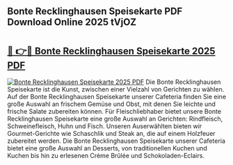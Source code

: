 ## Bonte Recklinghausen Speisekarte PDF Download Online 2025 tVjOZ

# <h2><a href="http://gc5yum.nevu.top/?p=Bonte+Recklinghausen+Speisekarte">🔗 👉🔴 Bonte Recklinghausen Speisekarte 2025 PDF</a></h2>

[![Bonte Recklinghausen Speisekarte 2025 PDF](https://i.imgur.com/dBaPXMq.png)](http://gc5yum.nevu.top/?p=Bonte+Recklinghausen+Speisekarte)
Die Bonte Recklinghausen Speisekarte ist die Kunst, zwischen einer Vielzahl von Gerichten zu wählen. Auf der Bonte Recklinghausen Speisekarte unserer Cafeteria finden Sie eine große Auswahl an frischem Gemüse und Obst, mit denen Sie leichte und frische Salate zubereiten können. Für Fleischliebhaber bietet unsere Bonte Recklinghausen Speisekarte eine große Auswahl an Gerichten: Rindfleisch, Schweinefleisch, Huhn und Fisch. Unseren Auserwählten bieten wir Gourmet-Gerichte wie Schaschlik und Steak an, die auf einem Holzfeuer zubereitet werden. Die Bonte Recklinghausen Speisekarte unserer Cafeteria bietet eine große Auswahl an Desserts, von traditionellen Kuchen und Kuchen bis hin zu erlesenen Crème Brûlée und Schokoladen-Eclairs.
